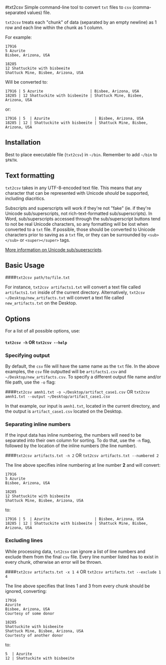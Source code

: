 #txt2csv
Simple command-line tool to convert `txt` files to `csv` (comma-separated values) file.

`txt2csv` treats each "chunk" of data (separated by an empty newline) as 1 row and each line within the chunk as 1 column.

For example:  
```
17916
5 Azurite
Bisbee, Arizona, USA
 
18285
12 Shattuckite with bisbeeite
Shattuck Mine, Bisbee, Arizona, USA
```

Will be converted to:  
```
17916 | 5 Azurite                     | Bisbee, Arizona, USA
18285 | 12 Shattuckite with bisbeeite | Shattuck Mine, Bisbee, Arizona, USA
```
or:

```
17916 | 5  | Azurite                    | Bisbee, Arizona, USA
18285 | 12 | Shattuckite with bisbeeite | Shattuck Mine, Bisbee, Arizona, USA
```

## Installation
Best to place executable file (`txt2csv`) in `~/bin`. Remember to add `~/bin` to `$PATH`.

## Text formatting
`txt2csv` takes in any UTF-8-encoded text file. This means that any character that can be represented with Unicode *should* be supported, including diacritics. 

Subscripts and superscripts will work if they're not "fake" (ie. if they're Unicode sub/superscripts, not rich-text-formatted sub/superscripts). In Word, sub/superscripts accessed through the sub/superscript buttons tend to not be real Unicode characters, so any formatting will be lost when converted to a `txt` file. If possible, those should be converted to Unicode characters prior to saving as a `txt` file, or they can be surrounded by `<sub></sub>` or `<super></super>` tags.

[More information on Unicode sub/superscripts](https://en.wikipedia.org/wiki/Unicode_subscripts_and_superscripts).

## Basic Usage
####`txt2csv path/to/file.txt`

For instance, `txt2csv artifacts1.txt` will convert a text file called `artifacts1.txt` inside of the current directory. Alternatively, `txt2csv ~/Desktop/new_artifacts.txt` will convert a text file called `new_artifacts.txt` on the Desktop.

## Options
For a list of all possible options, use:
#### `txt2csv -h` OR `txt2csv --help`

### Specifying output
By default, the `csv` file will have the same name as the `txt` file. In the above examples, the `csv` file outputted will be `artifacts1.csv` and `~/Desktop/new_artifacts.csv`. To specify a different output file name and/or file path, use the `-o` flag:

####`txt2csv amnh1.txt -o ~/Desktop/artifact_case1.csv` OR `txt2csv amnh1.txt --output ~/Desktop/artifact_case1.csv`

In that example, our input is `amnh1.txt`, located in the current directory, and the output is `artifact_case1.csv` located on the Desktop.

### Separating inline numbers
If the input data has inline numbering, the numbers will need to be separated into their own column for sorting. To do that, use the `-n` flag, followed by the location of the inline numbers (the line number).

####`txt2csv artifacts.txt -n 2` OR `txt2csv artifacts.txt --numbered 2`

The line above specifies inline numbering at line number **2** and will convert:
```
17916
5 Azurite
Bisbee, Arizona, USA
 
18285
12 Shattuckite with bisbeeite
Shattuck Mine, Bisbee, Arizona, USA
```
to:
```
17916 | 5  | Azurite                    | Bisbee, Arizona, USA
18285 | 12 | Shattuckite with bisbeeite | Shattuck Mine, Bisbee, Arizona, USA
```

### Excluding lines
While processing data, `txt2csv` can ignore a list of line numbers and exclude them from the final `csv` file. Every line number listed has to exist in every chunk, otherwise an error will be thrown.

####`txt2csv artifacts.txt -x 1 4` OR `txt2csv artifacts.txt --exclude 1 4`

The line above specifies that lines 1 and 3 from every chunk should be ignored, converting:
```
17916
Azurite
Bisbee, Arizona, USA
Courtesy of some donor
 
18285
Shattuckite with bisbeeite
Shattuck Mine, Bisbee, Arizona, USA
Courtesty of another donor
```
to:
```
5  | Azurite
12 | Shattuckite with bisbeeite
```

